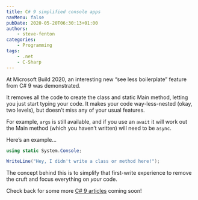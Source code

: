```yaml
---
title: C# 9 simplified console apps
navMenu: false
pubDate: 2020-05-20T06:30:13+01:00
authors:
    - steve-fenton
categories:
    - Programming
tags:
    - .net
    - C-Sharp
---
```


At Microsoft Build 2020, an interesting new “see less boilerplate” feature from C# 9 was demonstrated.

It removes all the code to create the class and static Main method, letting you just start typing your code. It makes your code way-less-nested (okay, two levels), but doesn’t miss any of your usual features.

For example, `args` is still available, and if you use an `await` it will work out the Main method (which you haven’t written) will need to be `async`.

Here’s an example…

```csharp
using static System.Console;

WriteLine("Hey, I didn't write a class or method here!");
```

The concept behind this is to simplify that first-write experience to remove the cruft and focus everything on *your* code.

Check back for some more [C# 9 articles](/tag/c-sharp/) coming soon!